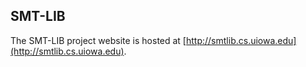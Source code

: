 ## SMT-LIB

The SMT-LIB project website is hosted at
[http://smtlib.cs.uiowa.edu](http://smtlib.cs.uiowa.edu).
